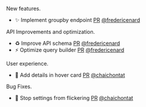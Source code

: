 New features.

- ✨ Implement groupby endpoint [PR](https://github.com/laminlabs/laminhub/pull/893) [@fredericenard](https://github.com/fredericenard)

API Improvements and optimization.

- ♻️ Improve API schema [PR](https://github.com/laminlabs/laminhub/pull/914) [@fredericenard](https://github.com/fredericenard)
- ⚡ Optimize query builder [PR](https://github.com/laminlabs/laminhub/pull/819) [@fredericenard](https://github.com/fredericenard)

User experience.

- 💄 Add details in hover card [PR](https://github.com/laminlabs/laminhub/pull/748) [@chaichontat](https://github.com/chaichontat)

Bug Fixes.

- 🐛 Stop settings from flickering [PR](https://github.com/laminlabs/laminhub/pull/858) [@chaichontat](https://github.com/chaichontat)
